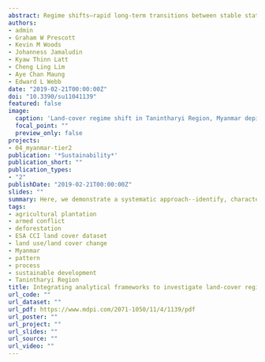 ```yaml
---
abstract: Regime shifts—rapid long-term transitions between stable states—are well documented in ecology but remain controversial and understudied in land use and land cover change (LUCC). In particular, uncertainty surrounds the prevalence and causes of regime shifts at the landscape level. We studied LUCC dynamics in the Tanintharyi Region (Myanmar), which contains one of the last remaining significant contiguous forest areas in Southeast Asia but was heavily deforested between 1992–2015. By combining remote sensing methods and a literature review of historical processes leading to LUCC, we identified a regime shift from a forest-oriented state to an agricultural-oriented state between 1997–2004. The regime shift was triggered by a confluence of complex political and economic conditions within Myanmar, notably the ceasefires between various ethnic groups and the military government, coupled with its enhanced business relations with Thailand and China. Government policies and foreign direct investment enabling the establishment of large-scale agro-industrial concessions reinforced the new agriculture-oriented regime and prevented reversion to the original forest-dominated regime. Our approach of integrating complementary analytical frameworks to identify and understand land-cover regime shifts can help policymakers to preempt future regime shifts in Tanintharyi, and can be applied to the study of land change in other regions.
authors:
- admin
- Graham W Prescott
- Kevin M Woods
- Johanness Jamaludin
- Kyaw Thinn Latt
- Cheng Ling Lim
- Aye Chan Maung
- Edward L Webb
date: "2019-02-21T00:00:00Z"
doi: "10.3390/su11041139"
featured: false
image:
  caption: 'Land-cover regime shift in Tanintharyi Region, Myanmar depicted as a ball-and-valley diagram (adopted from [Müller et al. 2014](https://dx.doi.org/10.1016/j.gloenvcha.2014.06.003)). Balls represent the state of land systems. Upward-pointing arrow indicates enabling preconditions; red arrow indicates the trigger events that punctuate the stable equilibrium of the former forest-dominated regime resulting in a shift to a new agriculture-oriented regime. Downward-pointing arrow indicates self-reinforcing processes.'
  focal_point: ""
  preview_only: false
projects:
- 04_myanmar-tier2
publication: '*Sustainability*'
publication_short: ""
publication_types:
- "2"
publishDate: "2019-02-21T00:00:00Z"
slides: ""
summary: Here, we demonstrate a systematic approach--identify, characterise, explain--for investigating a land-cover regime shift by integrating two complementary analytical frameworks.
tags:
- agricultural plantation
- armed conflict
- deforestation
- ESA CCI land cover dataset
- land use/land cover change
- Myanmar
- pattern
- process
- sustainable development
- Tanintharyi Region
title: Integrating analytical frameworks to investigate land-cover regime shifts in dynamic landscapes
url_code: ""
url_dataset: ""
url_pdf: https://www.mdpi.com/2071-1050/11/4/1139/pdf
url_poster: ""
url_project: ""
url_slides: ""
url_source: ""
url_video: ""
---
```

<div data-badge-details="right" data-badge-type="medium-donut" data-doi="10.3390/su11041139" data-hide-no-mentions="true" class="altmetric-embed"></div>
